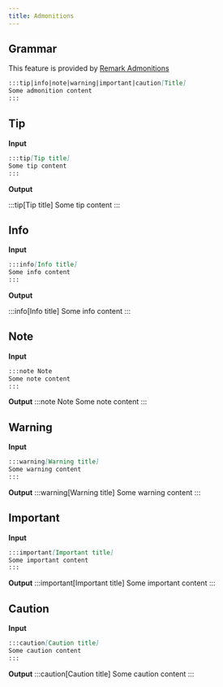 ```yaml
---
title: Admonitions
---
```


## Grammar

This feature is provided by [Remark Admonitions](https://github.com/elviswolcott/remark-admonitions)

```md
:::tip|info|note|warning|important|caution[Title]
Some admonition content
:::
```

## Tip

**Input** 

```md
:::tip[Tip title]
Some tip content
:::
```

**Output**

:::tip[Tip title]
Some tip content
:::

## Info

**Input**

```md
:::info[Info title]
Some info content
:::
```

**Output**

:::info[Info title]
Some info content
:::

## Note

**Input**
```md
:::note Note
Some note content
:::
```

**Output**
:::note Note
Some note content
:::

## Warning
**Input**
```md
:::warning[Warning title]
Some warning content
:::
```
**Output**
:::warning[Warning title]
Some warning content
:::
## Important
**Input**
```md
:::important[Important title]
Some important content
:::
```
**Output**
:::important[Important title]
Some important content
:::
## Caution
**Input**
```md
:::caution[Caution title]
Some caution content
:::
```
**Output**
:::caution[Caution title]
Some caution content
:::

